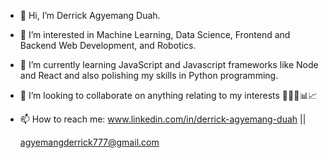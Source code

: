 - 👋 Hi, I’m Derrick Agyemang Duah.
- 👀 I’m interested in Machine Learning, Data Science, Frontend and Backend Web Development, and Robotics.

- 🌱 I’m currently learning JavaScript and Javascript frameworks like Node and React and also polishing my skills in Python programming.
- 💞️ I’m looking to collaborate on anything relating to my interests 👨‍💻🤖📊📈
- 📫 How to reach me: www.linkedin.com/in/derrick-agyemang-duah || 

    agyemangderrick777@gmail.com

<!---
derrick-code11/derrick-code11 is a ✨ special ✨ repository because its `README.md` (this file) appears on your GitHub profile.
You can click the Preview link to take a look at your changes.
--->
